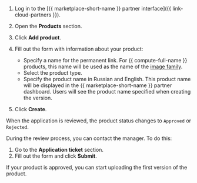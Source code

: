 1. Log in to the [{{ marketplace-short-name }} partner interface]({{ link-cloud-partners }}).
1. Open the **Products** section.
1. Click **Add product**.
1. Fill out the form with information about your product:

   * Specify a name for the permanent link. For {{ compute-full-name }} products, this name will be used as the name of the [image family](../../compute/concepts/image#family).
   * Select the product type.
   * Specify the product name in Russian and English. This product name will be displayed in the {{ marketplace-short-name }} partner dashboard. Users will see the product name specified when creating the version.

1. Click **Create**.

When the application is reviewed, the product status changes to `Approved` or `Rejected`.

During the review process, you can contact the manager. To do this:

1. Go to the **Application ticket** section.
1. Fill out the form and click **Submit**.

If your product is approved, you can start uploading the first version of the product.